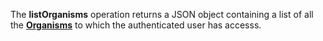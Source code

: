 The **listOrganisms** operation returns a JSON object containing a list of all the [**Organisms**](#tag/organisms) to which the authenticated user has accesss.
